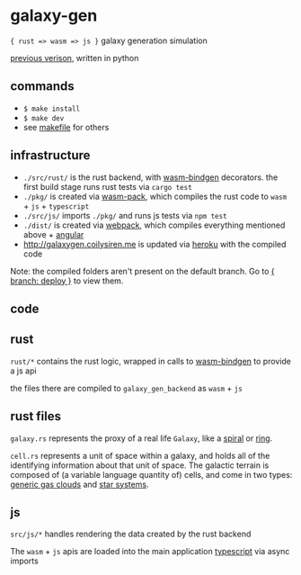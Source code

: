 # galaxy-gen

`{ rust => wasm => js }` galaxy generation simulation

[previous verison](https://github.com/coilysiren/galaxySim), written in python

## commands

- `$ make install`
- `$ make dev`
- see [makefile](makefile) for others

## infrastructure

- `./src/rust/` is the rust backend, with [wasm-bindgen](https://github.com/rustwasm/wasm-bindgen) decorators. the first build stage runs rust tests via `cargo test`
- `./pkg/` is created via [wasm-pack](https://github.com/ashleygwilliams/wasm-pack), which compiles the rust code to `wasm` + `js` + `typescript`
- `./src/js/` imports `./pkg/` and runs js tests via `npm test`
- `./dist/` is created via [webpack](https://webpack.js.org/), which compiles everything mentioned above + [angular](http://angular.io/)
- http://galaxygen.coilysiren.me is updated via [heroku](https://www.heroku.com/) with the compiled code

Note: the compiled folders aren't present on the default branch. Go to [{ branch: deploy }](https://github.com/coilysiren/galaxy-gen/tree/deploy) to view them.

## code

## rust

`rust/*` contains the rust logic, wrapped in calls to [wasm-bindgen](https://github.com/rustwasm/wasm-bindgen) to provide a js api

the files there are compiled to `galaxy_gen_backend` as `wasm` + `js`

## rust files

`galaxy.rs` represents the proxy of a real life `Galaxy`, like a [spiral](https://en.wikipedia.org/wiki/Spiral_galaxy) or [ring](https://en.wikipedia.org/wiki/Ring_galaxy).

`cell.rs` represents a unit of space within a galaxy, and holds all of the identifying information about that unit of space. The galactic terrain is composed of (a variable language quantity of) cells, and come in two types: [generic gas clouds](https://en.wikipedia.org/wiki/Nebula) and [star systems](https://en.wikipedia.org/wiki/Star_system).


## js

`src/js/*` handles rendering the data created by the rust backend

The `wasm` + `js` apis are loaded into the main application [typescript](https://www.typescriptlang.org/) via async imports
